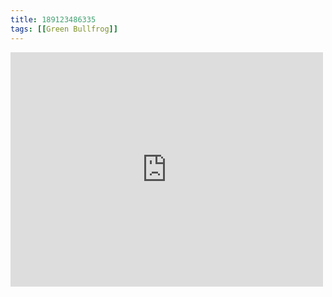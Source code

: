 ```yaml
---
title: 189123486335
tags: [[Green Bullfrog]]
---
```

<iframe allow="accelerometer; autoplay; clipboard-write; encrypted-media; gyroscope; picture-in-picture" allowfullscreen="" frameborder="0" height="375" id="youtube_iframe" src="https://www.youtube.com/embed/vp6sfXaQ9dw?feature=oembed&amp;enablejsapi=1&amp;origin=https://safe.txmblr.com&amp;wmode=opaque" width="500"></iframe>